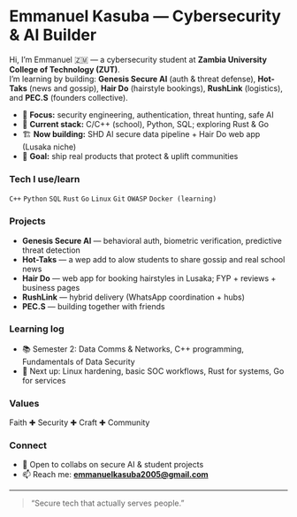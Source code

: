 
# Emmanuel Kasuba — Cybersecurity & AI Builder

Hi, I’m Emmanuel 🇿🇲 — a cybersecurity student at **Zambia University College of Technology (ZUT)**.  
I’m learning by building: **Genesis Secure AI** (auth & threat defense), **Hot-Taks** (news and gossip), **Hair Do** (hairstyle bookings), **RushLink** (logistics), and **PEC.S** (founders collective).

- 🔐 **Focus:** security engineering, authentication, threat hunting, safe AI
- 🧪 **Current stack:** C/C++ (school), Python, SQL; exploring Rust & Go
- 🏗️ **Now building:** SHD AI secure data pipeline + Hair Do web app (Lusaka niche)
- 🎯 **Goal:** ship real products that protect & uplift communities

### Tech I use/learn
`C++` `Python` `SQL` `Rust` `Go` `Linux` `Git` `OWASP` `Docker (learning)`

### Projects
- **Genesis Secure AI** — behavioral auth, biometric verification, predictive threat detection  
- **Hot-Taks** — a wep add to alow students to share gossip and real school news 
- **Hair Do** — web app for booking hairstyles in Lusaka; FYP + reviews + business pages  
- **RushLink** — hybrid delivery (WhatsApp coordination + hubs)  
- **PEC.S** — building together with friends

### Learning log
- 📚 Semester 2: Data Comms & Networks, C++ programming, Fundamentals of Data Security  
- 🔭 Next up: Linux hardening, basic SOC workflows, Rust for systems, Go for services

### Values
Faith ✚ Security ✚ Craft ✚ Community

### Connect
- 💬 Open to collabs on secure AI & student projects
- 📫 Reach me: **emmanuelkasuba2005@gmail.com**

---

> “Secure tech that actually serves people.”  
